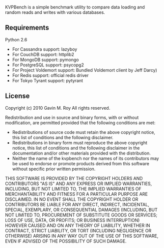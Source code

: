 KVPBench is a simple benchmark utility to compare data loading and random reads and writes with various databases.

Requirements
------------

Python 2.6

- For Cassandra support: lazyboy
- For CouchDB support: httplib2
- For MongoDB support: pymongo
- For PostgreSQL support: psycopg2
- For Project Voldemort support: Bundled Voldemort client by Jeff Darcy)
- For Redis support: official redis driver
- For Tokyo Tyrant support: pytyrant

License
-------

Copyright (c) 2010 Gavin M. Roy
All rights reserved.

Redistribution and use in source and binary forms, with or without modification,
are permitted provided that the following conditions are met:

 * Redistributions of source code must retain the above copyright notice, this
   list of conditions and the following disclaimer.
 * Redistributions in binary form must reproduce the above copyright notice,
   this list of conditions and the following disclaimer in the documentation
   and/or other materials provided with the distribution.
 * Neither the name of the kvpbench nor the names of its
   contributors may be used to endorse or promote products derived from this
   software without specific prior written permission.

THIS SOFTWARE IS PROVIDED BY THE COPYRIGHT HOLDERS AND CONTRIBUTORS "AS IS" AND
ANY EXPRESS OR IMPLIED WARRANTIES, INCLUDING, BUT NOT LIMITED TO, THE IMPLIED
WARRANTIES OF MERCHANTABILITY AND FITNESS FOR A PARTICULAR PURPOSE ARE DISCLAIMED.
IN NO EVENT SHALL THE COPYRIGHT HOLDER OR CONTRIBUTORS BE LIABLE FOR ANY DIRECT,
INDIRECT, INCIDENTAL, SPECIAL, EXEMPLARY, OR CONSEQUENTIAL DAMAGES (INCLUDING,
BUT NOT LIMITED TO, PROCUREMENT OF SUBSTITUTE GOODS OR SERVICES; LOSS OF USE,
DATA, OR PROFITS; OR BUSINESS INTERRUPTION) HOWEVER CAUSED AND ON ANY THEORY OF
LIABILITY, WHETHER IN CONTRACT, STRICT LIABILITY, OR TORT (INCLUDING NEGLIGENCE
OR OTHERWISE) ARISING IN ANY WAY OUT OF THE USE OF THIS SOFTWARE, EVEN IF
ADVISED OF THE POSSIBILITY OF SUCH DAMAGE.
